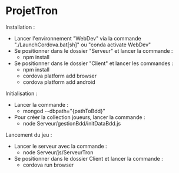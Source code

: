 # ProjetTron

Installation : 
- Lancer l'environnement "WebDev" via la commande "./LaunchCordova.bat[sh]" ou "conda activate WebDev"
- Se positionner dans le dossier "Serveur" et lancer la commande :
    - npm install
- Se positionner dans le dossier "Client" et lancer les commandes :
    - npm install
    - cordova platform add browser
    - cordova platform add android

Initialisation :
- Lancer la commande : 
    - mongod --dbpath="{pathToBdd}"
- Pour créer la collection joueurs, lancer la commande :
    - node Serveur/gestionBdd/initDataBdd.js

Lancement du jeu :
- Lancer le serveur avec la commande : 
    - node Serveur/js/ServeurTron
- Se positionner dans le dossier Client et lancer la commande :
    - cordova run browser